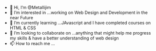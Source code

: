 - 👋 Hi, I’m @Metallijim
- 👀 I’m interested in ...working on Web Design and Development in the near Future
- 🌱 I’m currently learning ...JAvascript and I have completed courses on HTML & CSS
- 💞️ I’m looking to collaborate on ...anything that might help me progress my skills & have a better understanding of web design
- 📫 How to reach me ...

<!---
Metallijim/Metallijim is a ✨ special ✨ repository because its `README.md` (this file) appears on your GitHub profile.
You can click the Preview link to take a look at your changes.
--->
